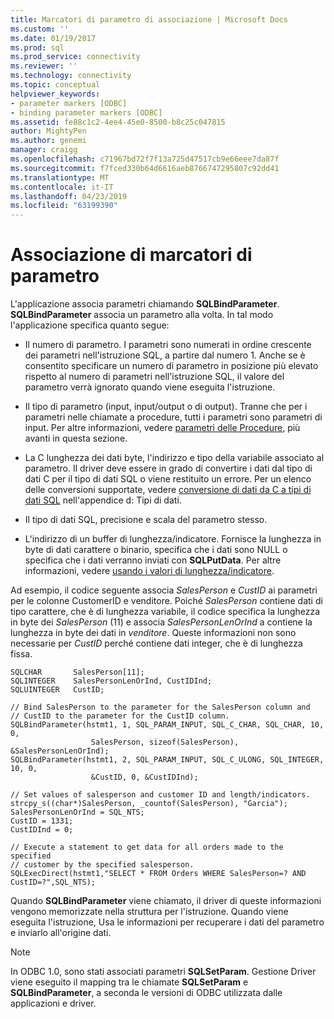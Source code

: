 ```yaml
---
title: Marcatori di parametro di associazione | Microsoft Docs
ms.custom: ''
ms.date: 01/19/2017
ms.prod: sql
ms.prod_service: connectivity
ms.reviewer: ''
ms.technology: connectivity
ms.topic: conceptual
helpviewer_keywords:
- parameter markers [ODBC]
- binding parameter markers [ODBC]
ms.assetid: fe88c1c2-4ee4-45e0-8500-b8c25c047815
author: MightyPen
ms.author: genemi
manager: craigg
ms.openlocfilehash: c71967bd72f7f13a725d47517cb9e66eee7da87f
ms.sourcegitcommit: f7fced330b64d6616aeb8766747295807c92dd41
ms.translationtype: MT
ms.contentlocale: it-IT
ms.lasthandoff: 04/23/2019
ms.locfileid: "63199390"
---
```

# <a name="binding-parameter-markers"></a>Associazione di marcatori di parametro
L'applicazione associa parametri chiamando **SQLBindParameter**. **SQLBindParameter** associa un parametro alla volta. In tal modo l'applicazione specifica quanto segue:  
  
-   Il numero di parametro. I parametri sono numerati in ordine crescente dei parametri nell'istruzione SQL, a partire dal numero 1. Anche se è consentito specificare un numero di parametro in posizione più elevato rispetto al numero di parametri nell'istruzione SQL, il valore del parametro verrà ignorato quando viene eseguita l'istruzione.  
  
-   Il tipo di parametro (input, input/output o di output). Tranne che per i parametri nelle chiamate a procedure, tutti i parametri sono parametri di input. Per altre informazioni, vedere [parametri delle Procedure](../../../odbc/reference/develop-app/procedure-parameters.md), più avanti in questa sezione.  
  
-   La C lunghezza dei dati byte, l'indirizzo e tipo della variabile associato al parametro. Il driver deve essere in grado di convertire i dati dal tipo di dati C per il tipo di dati SQL o viene restituito un errore. Per un elenco delle conversioni supportate, vedere [conversione di dati da C a tipi di dati SQL](../../../odbc/reference/appendixes/converting-data-from-c-to-sql-data-types.md) nell'appendice d: Tipi di dati.  
  
-   Il tipo di dati SQL, precisione e scala del parametro stesso.  
  
-   L'indirizzo di un buffer di lunghezza/indicatore. Fornisce la lunghezza in byte di dati carattere o binario, specifica che i dati sono NULL o specifica che i dati verranno inviati con **SQLPutData**. Per altre informazioni, vedere [usando i valori di lunghezza/indicatore](../../../odbc/reference/develop-app/using-length-and-indicator-values.md).  
  
 Ad esempio, il codice seguente associa *SalesPerson* e *CustID* ai parametri per le colonne CustomerID e venditore. Poiché *SalesPerson* contiene dati di tipo carattere, che è di lunghezza variabile, il codice specifica la lunghezza in byte dei *SalesPerson* (11) e associa *SalesPersonLenOrInd* a contiene la lunghezza in byte dei dati in *venditore*. Queste informazioni non sono necessarie per *CustID* perché contiene dati integer, che è di lunghezza fissa.  
  
```  
SQLCHAR       SalesPerson[11];  
SQLINTEGER    SalesPersonLenOrInd, CustIDInd;  
SQLUINTEGER   CustID;  
  
// Bind SalesPerson to the parameter for the SalesPerson column and  
// CustID to the parameter for the CustID column.  
SQLBindParameter(hstmt1, 1, SQL_PARAM_INPUT, SQL_C_CHAR, SQL_CHAR, 10, 0,  
                  SalesPerson, sizeof(SalesPerson), &SalesPersonLenOrInd);  
SQLBindParameter(hstmt1, 2, SQL_PARAM_INPUT, SQL_C_ULONG, SQL_INTEGER, 10, 0,  
                  &CustID, 0, &CustIDInd);  
  
// Set values of salesperson and customer ID and length/indicators.  
strcpy_s((char*)SalesPerson, _countof(SalesPerson), "Garcia");  
SalesPersonLenOrInd = SQL_NTS;  
CustID = 1331;  
CustIDInd = 0;  
  
// Execute a statement to get data for all orders made to the specified  
// customer by the specified salesperson.  
SQLExecDirect(hstmt1,"SELECT * FROM Orders WHERE SalesPerson=? AND CustID=?",SQL_NTS);  
```  
  
 Quando **SQLBindParameter** viene chiamato, il driver di queste informazioni vengono memorizzate nella struttura per l'istruzione. Quando viene eseguita l'istruzione, Usa le informazioni per recuperare i dati del parametro e inviarlo all'origine dati.  
  
> [!NOTE]  
>  In ODBC 1.0, sono stati associati parametri **SQLSetParam**. Gestione Driver viene eseguito il mapping tra le chiamate **SQLSetParam** e **SQLBindParameter**, a seconda le versioni di ODBC utilizzata dalle applicazioni e driver.
